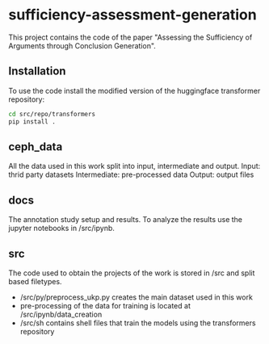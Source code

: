 # sufficiency-assessment-generation
This project contains the code of the paper "Assessing the Sufficiency of Arguments through Conclusion Generation".

## Installation
To use the code install the modified version of the huggingface transformer repository:

```bash
cd src/repo/transformers
pip install .
```

## ceph_data
All the data used in this work split into input, intermediate and output.
Input: thrid party datasets
Intermediate: pre-processed data
Output: output files

## docs
The annotation study setup and results.
To analyze the results use the jupyter notebooks in /src/ipynb.

## src
The code used to obtain the projects of the work is stored in /src and split based filetypes.

* /src/py/preprocess_ukp.py creates the main dataset used in this work
* pre-processing of the data for training is located at /src/ipynb/data_creation
* /src/sh contains shell files that train the models using the transformers repository



